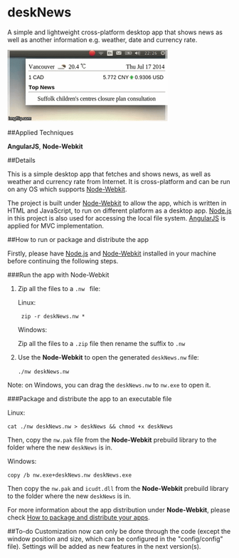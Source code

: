 deskNews
========

A simple and lightweight cross-platform desktop app that shows news as well as another information e.g. weather, date and currency rate.

![Screenshot](/screenshot/screenshot.gif "Screenshot")


##Applied Techniques

**AngularJS**, **Node-Webkit**

##Details

This is a simple desktop app that fetches and shows news, as well as weather and currency rate from Internet. It is cross-platform and can be run on any OS which supports [Node-Webkit](https://github.com/rogerwang/node-webkit).

The project is built under [Node-Webkit](https://github.com/rogerwang/node-webkit) to allow the app, which is written in HTML and JavaScript, to run on different platform as a desktop app. [Node.js](http://nodejs.org/) in this project is also used for accessing the local file system. [AngularJS](https://angularjs.org/) is applied for MVC implementation.

##How to run or package and distribute the app

Firstly, please have [Node.js](http://nodejs.org/) and [Node-Webkit](https://github.com/rogerwang/node-webkit) installed in your machine before continuing the following steps.

###Run the app with Node-Webkit

1. Zip all the files to a `.nw ` file:

    Linux:

        zip -r deskNews.nw *

    Windows:

    Zip all the files to a `.zip` file then rename the suffix to `.nw`
    
2. Use the **Node-Webkit** to open the generated `deskNews.nw` file:

    `./nw deskNews.nw`    
    
Note: on Windows, you can drag the `deskNews.nw` to `nw.exe` to open it.

###Package and distribute the app to an executable file

Linux:

    cat ./nw deskNews.nw > deskNews && chmod +x deskNews
    
Then, copy the `nw.pak` file from the **Node-Webkit** prebuild library to the folder where the new `deskNews` is in.

Windows:

    copy /b nw.exe+deskNews.nw deskNews.exe
    
Then copy the `nw.pak` and `icudt.dll` from the **Node-Webkit** prebuild library to the folder where the new `deskNews` is in.

For more information about the app distribution under **Node-Webkit**, please check [How to package and distribute your apps](https://github.com/rogerwang/node-webkit/wiki/How-to-package-and-distribute-your-apps).

##To-do
Customization now can only be done through the code (except the window position and size, which can be configured in the "config/config" file). Settings will be added as new features in the next version(s).
